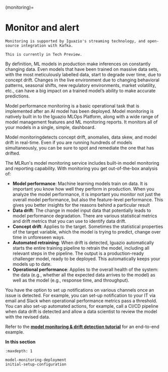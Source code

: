 (monitoring)=

# Monitor and alert

```{note}
Monitoring is supported by Iguazio's streaming technology, and open-source integration with Kafka.
```

```{note}
This is currently in Tech Preview.
```


By definition, ML models in production make inferences on constantly changing data. Even models that have been trained on massive data sets, 
with the most meticulously labelled data, start to degrade over time, due to concept drift. Changes in the live environment due to 
changing behavioral patterns, seasonal shifts, new regulatory environments, market volatility, etc., can have a big impact on a 
trained model’s ability to make accurate predictions.

Model performance monitoring is a basic operational task that is implemented after an AI model has been deployed. 
Model monitoring is natively built in to the Iguazio MLOps Platform, along with a wide range of 
model management features and ML monitoring reports. It monitors all of your models in a single, simple, dashboard.

Model monitoringdetects concept drift, anomalies, data skew, and model drift in real-time. Even if you are running hundreds of
models simultaneously, you can be sure to spot and remediate the one that has drifted.

The MLRun's model monitoring service includes built-in model monitoring and reporting capability. With monitoring you get
out-of-the-box analysis of:

- **Model performance**: Machine learning models train on data. It is important you know how well they perform in production.
  When you analyze the model performance, it is important you monitor not just the overall model performance, but also the
  feature-level performance. This gives you better insights for the reasons behind a particular result
- **Data drift**: The change in model input data that potentially leads to model performance degradation. There are various
  statistical metrics and drift metrics that you can use to identify data drift.
- **Concept drift**: Applies to the target. Sometimes the statistical properties of the target variable, which the model is
  trying to predict, change over time in unforeseen ways.
- **Automated retraining**: When drift is detected, Iguazio automatically starts the entire training pipeline to retrain the model, including 
  all relevant steps in the pipeline. The output is a production-ready challenger model, ready to be deployed. This automatically 
  keeps your models up to date.
- **Operational performance**: Applies to the overall health of the system: the data (e.g., whether all the
  expected data arrives to the model) as well as the model (e.g., response time, and throughput). 

You have the option to set up notifications on various channels once an issue is detected. For example, you can set-up notification
to your IT via email and Slack when operational performance metrics pass a threshold. You can also set-up automated actions, for example,
call a CI/CD pipeline when data drift is detected and allow a data scientist to review the model with the revised data.

Refer to the [**model monitoring & drift detection tutorial**](../tutorials/05-model-monitoring.html) for an end-to-end example.

**In this section**

```{toctree}
:maxdepth: 1

model-monitoring-deployment
initial-setup-configuration
```
